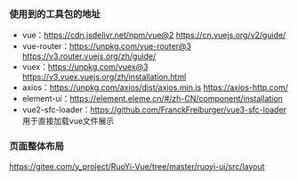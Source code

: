 ### 使用到的工具包的地址
- vue：https://cdn.jsdelivr.net/npm/vue@2    https://cn.vuejs.org/v2/guide/
- vue-router：https://unpkg.com/vue-router@3    https://v3.router.vuejs.org/zh/guide/
- vuex：https://unpkg.com/vuex@3    https://v3.vuex.vuejs.org/zh/installation.html
- axios：https://unpkg.com/axios/dist/axios.min.js    https://axios-http.com/
- element-ui：https://element.eleme.cn/#/zh-CN/component/installation
- vue2-sfc-loader：https://github.com/FranckFreiburger/vue3-sfc-loader 用于直接加载vue文件展示


### 页面整体布局
https://gitee.com/y_project/RuoYi-Vue/tree/master/ruoyi-ui/src/layout
